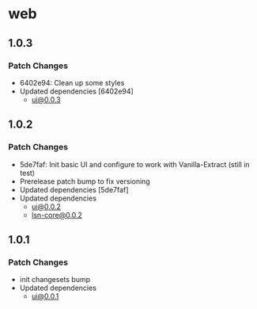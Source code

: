 # web

## 1.0.3

### Patch Changes

- 6402e94: Clean up some styles
- Updated dependencies [6402e94]
  - ui@0.0.3

## 1.0.2

### Patch Changes

- 5de7faf: Init basic UI and configure to work with Vanilla-Extract (still in test)
- Prerelease patch bump to fix versioning
- Updated dependencies [5de7faf]
- Updated dependencies
  - ui@0.0.2
  - lsn-core@0.0.2

## 1.0.1

### Patch Changes

- init changesets bump
- Updated dependencies
  - ui@0.0.1
